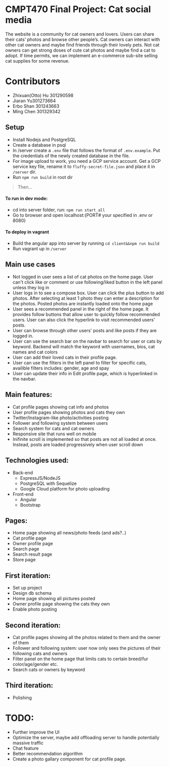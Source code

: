 # CMPT470 Final Project: Cat social media
The website is a community for cat owners and lovers. Users can share their cats’ photos and browse other people’s. Cat owners can interact with other cat owners and maybe find friends through their lovely pets. Not cat owners can get strong doses of cute cat photos and maybe find a cat to adopt. If time permits, we can implement an e-commerce sub-site selling cat supplies for some revenue.

# Contributors
- Zhixuan(Otto) Hu 301290598
- Jiaran Yu301273664 
- Erbo Shan 301243663
- Ming Chen 301329342

## Setup
- Install Nodejs and PostgreSQL
- Create a database in psql
- In /server create a `.env` file that follows the format of `.env.example`. Put the credentials of the newly created database in the file.
- For image upload to work, you need a GCP service account. Get a GCP service key file, rename it to `fluffy-secret-file.json` and place it in `/server` dir. 
- Run ``` npm run build ``` in root dir
> Then...
#### To run in dev mode:
- cd into server folder, run:
``` npm run start_all ```
- Go to browser and open localhost:{PORT# your specified in .env or 8080}

#### To deploy in vagrant 
- Build the angular app into server by running ``` cd client&&npm run build ```
- Run vagrant up in `/server`


## Main use cases
- Not logged in user sees a list of cat photos on the home page. User can't click like or comment or use following/liked button in the left panel unless they log in
- User logs in to see a compose box. User can click the plus button to add photos. After selecting at least 1 photo they can enter a description for the photos. Posted photos are instantly loaded onto the home page
- User sees a recommended panel in the right of the home page. It provides follow buttons that allow user to quickly follow recommended users. User can also click the hyperlink to visit recommended users' posts.
- User can browse through other users' posts and like posts if they are logged in.
- User can use the search bar on the navbar to search for user or cats by keyword. Backend will match the keyword with usernames, bios, cat names and cat colors
- User can add their loved cats in their profile page.
- User can use the filters in the left panel to filter for specific cats, availible filters includes: gender, age and spay
- User can update their info in Edit profile page, which is hyperlinked in the navbar.

## Main features:
- Cat profile pages showing cat info and photos
- User profile pages showing photos and cats they own
- Twitter/Instagram-like photo/activities posting
- Follower and following system between users
- Search system for cats and cat owners
- Responsive site that runs well on mobile
- Inifinite scroll is implemented so that posts are not all loaded at once. Instead, posts are loaded progressively when user scroll down


## Technologies used:
- Back-end
  - ExpressJS/NodeJS
  - PostgreSQL with Sequelize
  - Google Cloud platform for photo uploading
- Front-end
  - Angular
  - Bootstrap
  
## Pages:
- Home page showing all news/photo feeds (and ads?..)
- Cat profile page
- Owner profile page
- Search page
- Search result page
- Store page
## First iteration:
- Set up project
- Design db schema
- Home page showing all pictures posted
- Owner profile page showing the cats they own
- Enable photo posting
## Second iteration:
- Cat profile pages showing all the photos related to them and the owner of them
- Follower and following system: user now only sees the pictures of their following cats and owners
- Filter panel on the home page that limits cats to certain breed/fur color/age/gender etc. 
- Search cats or owners by keyword
## Third iteration:
- Polishing

# TODO:
- Further improve the UI
- Optimize the server, maybe add offloading server to handle potentially massive traffic
- Chat feature
- Better recommendation algorithm
- Create a photo gallary component for cat profile page.